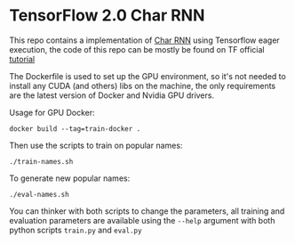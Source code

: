 # TensorFlow 2.0 Char RNN
This repo contains a implementation of [Char RNN](http://karpathy.github.io/2015/05/21/rnn-effectiveness/) using Tensorflow eager execution, the code of this repo can be mostly be found on TF official [tutorial](https://www.tensorflow.org/beta/tutorials/text/text_generation)

The Dockerfile is used to set up the GPU environment, so it's not needed to install any CUDA (and others) libs on the machine, the only requirements are the latest version of Docker and Nvidia GPU drivers.

Usage for GPU Docker:
```
docker build --tag=train-docker .
``` 
Then use the scripts to train on popular names:
```
./train-names.sh
``` 
To generate new popular names:
```
./eval-names.sh
```
You can thinker with both scripts to change the parameters, all training and evaluation parameters are available using the `--help` argument with both python scripts `train.py` and `eval.py`
